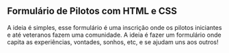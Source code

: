 ## Formulário de Pilotos com HTML e CSS

A ideia é simples, esse formulário é uma inscrição onde os pilotos iniciantes e 
até veteranos fazem uma comunidade. A ideia é fazer um formulário onde 
capita as experiências, vontades, sonhos, etc, e se ajudam uns aos outros!


